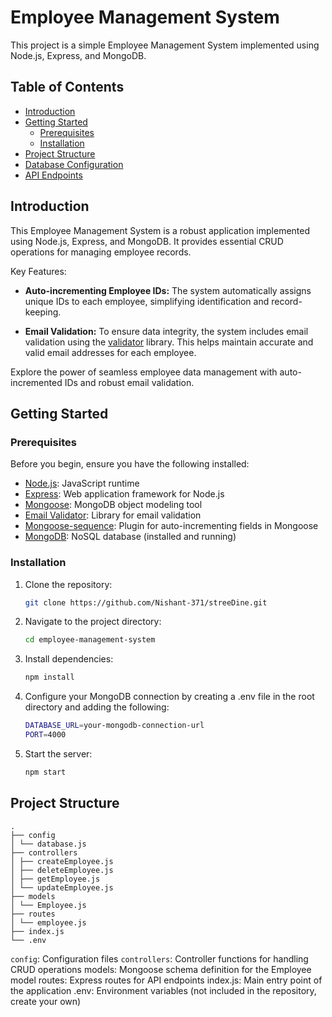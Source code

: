 # Employee Management System

This project is a simple Employee Management System implemented using Node.js, Express, and MongoDB.

## Table of Contents

- [Introduction](#introduction)
- [Getting Started](#getting-started)
  - [Prerequisites](#prerequisites)
  - [Installation](#installation)
- [Project Structure](#project-structure)
- [Database Configuration](#database-configuration)
- [API Endpoints](#api-endpoints)

## Introduction

This Employee Management System is a robust application implemented using Node.js, Express, and MongoDB. It provides essential CRUD operations for managing employee records.

Key Features:

- **Auto-incrementing Employee IDs:** The system automatically assigns unique IDs to each employee, simplifying identification and record-keeping.

- **Email Validation:** To ensure data integrity, the system includes email validation using the [validator](https://www.npmjs.com/package/validator) library. This helps maintain accurate and valid email addresses for each employee.

Explore the power of seamless employee data management with auto-incremented IDs and robust email validation.

## Getting Started

### Prerequisites

Before you begin, ensure you have the following installed:

- [Node.js](https://nodejs.org/): JavaScript runtime
- [Express](https://expressjs.com/): Web application framework for Node.js
- [Mongoose](https://mongoosejs.com/): MongoDB object modeling tool
- [Email Validator](https://www.npmjs.com/package/validator): Library for email validation
- [Mongoose-sequence](https://www.npmjs.com/package/mongoose-sequence): Plugin for auto-incrementing fields in Mongoose
- [MongoDB](https://www.mongodb.com/): NoSQL database (installed and running)

### Installation

1. Clone the repository:

   ```bash
   git clone https://github.com/Nishant-371/streeDine.git
   ```

2. Navigate to the project directory:
   ```bash
   cd employee-management-system
   ```
3. Install dependencies:
   ```bash
   npm install
   ```
4. Configure your MongoDB connection by creating a .env file in the root directory and adding the following:
   ```bash
   DATABASE_URL=your-mongodb-connection-url
   PORT=4000
   ```
5. Start the server:

   ```bash
   npm start

   ```

## Project Structure

```
.
├── config
│ └── database.js
├── controllers
│ ├── createEmployee.js
│ ├── deleteEmployee.js
│ ├── getEmployee.js
│ └── updateEmployee.js
├── models
│ └── Employee.js
├── routes
│ └── employee.js
├── index.js
└── .env
```

`config`: Configuration files
`controllers`: Controller functions for handling CRUD operations
models: Mongoose schema definition for the Employee model
routes: Express routes for API endpoints
index.js: Main entry point of the application
.env: Environment variables (not included in the repository, create your own)
